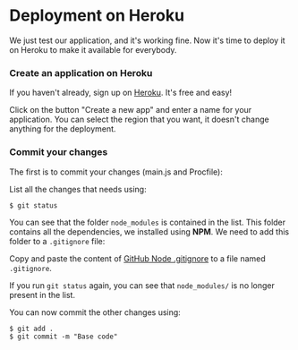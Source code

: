 # Deployment on Heroku

We just test our application, and it's working fine. Now it's time to deploy it on Heroku to make it available for everybody.

### Create an application on Heroku

If you haven't already, sign up on [Heroku](https://heroku.com). It's free and easy!

Click on the button "Create a new app" and enter a name for your application. You can select the region that you want, it doesn't change anything for the deployment.

### Commit your changes

The first is to commit your changes (main.js and Procfile):

List all the changes that needs using:

```
$ git status
```

You can see that the folder `node_modules` is contained in the list. This folder contains all the dependencies, we installed using **NPM**. We need to add this folder to a `.gitignore` file:

Copy and paste the content of [GitHub Node .gitignore](https://github.com/github/gitignore/blob/master/Node.gitignore) to a file named `.gitignore`.

If you run `git status` again, you can see that `node_modules/` is no longer present in the list.

You can now commit the other changes using:

```
$ git add .
$ git commit -m "Base code"
```
